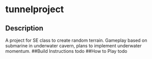 # tunnelproject
## Description
A project for SE class to create random terrain.
Gameplay based on submarine in underwater cavern, plans to implement underwater
momentum.
##Build Instructions
todo
##How to Play
todo
